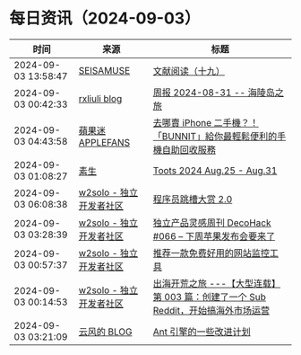 ﻿# 每日资讯（2024-09-03）

|时间|来源|标题|
|---|---|---|
|2024-09-03 13:58:47|[SEISAMUSE](https://www.seis-jun.xyz/atom.xml)|[文献阅读（十九）](http://www.seis-jun.xyz/paper-reading-19)|
|2024-09-03 00:42:33|[rxliuli blog](https://blog.rxliuli.com/atom.xml)|[周报 2024-08-31 -- 海陵岛之旅](https://blog.rxliuli.com/p/118495bafcc9414a989d5f8b72e9d618/)|
|2024-09-03 04:43:58|[蘋果迷 APPLEFANS](https://applefans.today/feed/)|[去哪賣 iPhone 二手機？！「BUNNIT」給你最輕鬆便利的手機自助回收服務](https://applefans.today/2024-09-bunnit-used-iphone-price/)|
|2024-09-03 01:08:27|[素生](http://z.arlmy.me/atom.xml)|[Toots 2024 Aug.25 - Aug.31](http://z.arlmy.me/posts/MastodonArchives/2024/MastodonTootsArchives_20240831/)|
|2024-09-03 06:08:38|[w2solo - 独立开发者社区](https://w2solo.com/topics/feed)|[程序员跳槽大赏 2.0](https://w2solo.com/topics/4995)|
|2024-09-03 03:28:39|[w2solo - 独立开发者社区](https://w2solo.com/topics/feed)|[独立产品灵感周刊 DecoHack #066 – 下周苹果发布会要来了](https://w2solo.com/topics/4994)|
|2024-09-03 00:57:37|[w2solo - 独立开发者社区](https://w2solo.com/topics/feed)|[推荐一款免费好用的网站监控工具](https://w2solo.com/topics/4993)|
|2024-09-03 00:14:53|[w2solo - 独立开发者社区](https://w2solo.com/topics/feed)|[出海开荒之旅 ---【大型连载】第 003 篇：创建了一个 Sub Reddit，开始搞海外市场运营](https://w2solo.com/topics/4992)|
|2024-09-03 03:21:09|[云风的 BLOG](http://blog.codingnow.com/atom.xml)|[Ant 引擎的一些改进计划](https://blog.codingnow.com/2024/09/ant_plans.html)|
